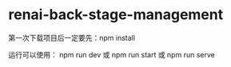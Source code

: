 # renai-back-stage-management


第一次下载项目后一定要先：npm install

运行可以使用： npm run dev 或 npm run start 或 npm run serve    
